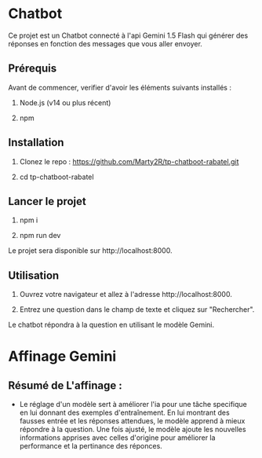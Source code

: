 # Chatbot

Ce projet est un Chatbot connecté à l'api Gemini 1.5 Flash qui générer des réponses en fonction des messages que vous aller envoyer.

## Prérequis

Avant de commencer, verifier d'avoir les éléments suivants installés :

1. Node.js (v14 ou plus récent)

2. npm

## Installation

1. Clonez le repo : https://github.com/Marty2R/tp-chatboot-rabatel.git

2. cd tp-chatboot-rabatel

## Lancer le projet

1. npm i

2. npm run dev

Le projet sera disponible sur http://localhost:8000.

## Utilisation

1. Ouvrez votre navigateur et allez à l'adresse http://localhost:8000.

2. Entrez une question dans le champ de texte et cliquez sur "Rechercher".

Le chatbot répondra à la question en utilisant le modèle Gemini.

# Affinage Gemini

## Résumé de L'affinage :

- Le réglage d'un modèle sert à améliorer l'ia pour une tâche specifique en lui donnant des exemples d'entraînement. En lui montrant des fausses entrée et les réponses attendues, le modèle apprend à mieux répondre à la question. Une fois ajusté, le modèle ajoute les nouvelles informations apprises avec celles d'origine pour améliorer la performance et la pertinance des réponces.
